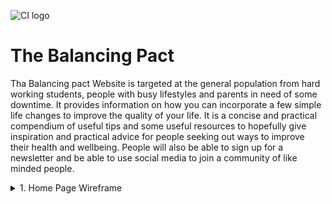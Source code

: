 ![CI logo](https://codeinstitute.s3.amazonaws.com/fullstack/ci_logo_small.png)

# The Balancing Pact

Tha Balancing pact Website is targeted at the general population from hard working students, people with
busy lifestyles and parents in need of some downtime. It provides information on how you can incorporate
a few simple life changes to improve the quality of your life. It is a concise and practical compendium 
of useful tips and some useful resources to hopefully give inspiration and practical advice for people
seeking out ways to improve their health and wellbeing. People will also be able to sign up for a newsletter and be able to use social media to join a community of like minded people.

<details>
  <summary>1. Home Page Wireframe</summary>
  
<p align="left">
  <img 
    width="1000"
    height="1000"
    src="assets/images/wireframes/INDEX.png">
</p>


<details>
<details>
<p>
  <img src="assets/images/wireframes/desktop - indexpage.png" width="250" />
  <img src="assets/images/wireframes/iPadpro11 - indexpage.png" width="200" /> 
  <img src="assets/images/wireframes/iPhone13promax - indexpage.png" width="100" />
</p>
<details>

## Gitpod Reminders

To run a frontend (HTML, CSS, Javascript only) application in Gitpod, in the terminal, type:

`python3 -m http.server`

